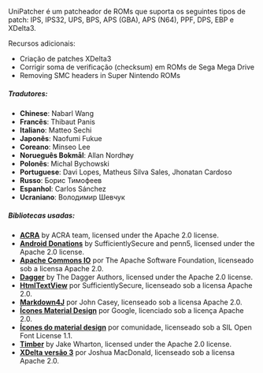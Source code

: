 UniPatcher é um patcheador de ROMs que suporta os seguintes tipos de patch: IPS, IPS32, UPS, BPS, APS (GBA), APS (N64), PPF, DPS, EBP e XDelta3.

Recursos adicionais:

- Criação de patches XDelta3
- Corrigir soma de verificação (checksum) em ROMs de Sega Mega Drive
- Removing SMC headers in Super Nintendo ROMs

##### Tradutores:

- **Chinese**: Nabarl Wang
- **Francês**: Thibaut Panis
- **Italiano**: Matteo Sechi
- **Japonês**: Naofumi Fukue
- **Coreano**: Minseo Lee
- **Norueguês Bokmål**: Allan Nordhøy
- **Polonês**: Michal Bychowski
- **Portuguese**: Davi Lopes, Matheus Silva Sales, Jhonatan Cardoso
- **Russo**: Борис Тимофеев
- **Espanhol**: Carlos Sánchez
- **Ucraniano**: Володимир Шевчук

##### Bibliotecas usadas:

- [**ACRA**](https://github.com/ACRA/acra) by ACRA team, licensed under the Apache 2.0 license.
- [**Android Donations**](https://github.com/penn5/donations) by SufficientlySecure and penn5, licensed under the Apache 2.0 license.
- [**Apache Commons IO**](https://commons.apache.org/proper/commons-io/) por The Apache Software Foundation, licenseado sob a licensa Apache 2.0.
- [**Dagger**](https://github.com/google/dagger) by The Dagger Authors, licensed under the Apache 2.0 license.
- [**HtmlTextView**](https://github.com/SufficientlySecure/html-textview) por SufficientlySecure, licenseado sob a licensa Apache 2.0.
- [**Markdown4J**](https://github.com/jdcasey/markdown4j) por John Casey, licenseado sob a licensa Apache 2.0.
- [**Ícones Material Design**](https://github.com/google/material-design-icons) por Google, licenciado sob a licença Apache 2.0.
- [**Ícones do material design**](https://materialdesignicons.com) por comunidade, licenseado sob a SIL Open Font License 1.1.
- [**Timber**](https://github.com/JakeWharton/timber) by Jake Wharton, licensed under the Apache 2.0 license.
- [**XDelta versão 3**](https://github.com/jmacd/xdelta) por Joshua MacDonald, licenseado sob a licensa Apache 2.0.